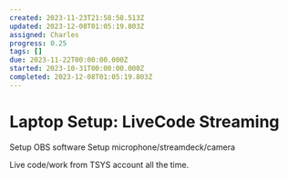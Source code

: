 ```yaml
---
created: 2023-11-23T21:58:58.513Z
updated: 2023-12-08T01:05:19.803Z
assigned: Charles
progress: 0.25
tags: []
due: 2023-11-22T00:00:00.000Z
started: 2023-10-31T00:00:00.000Z
completed: 2023-12-08T01:05:19.803Z
---
```


# Laptop Setup: LiveCode Streaming

Setup OBS software
Setup microphone/streamdeck/camera

Live code/work from TSYS account all the time.
